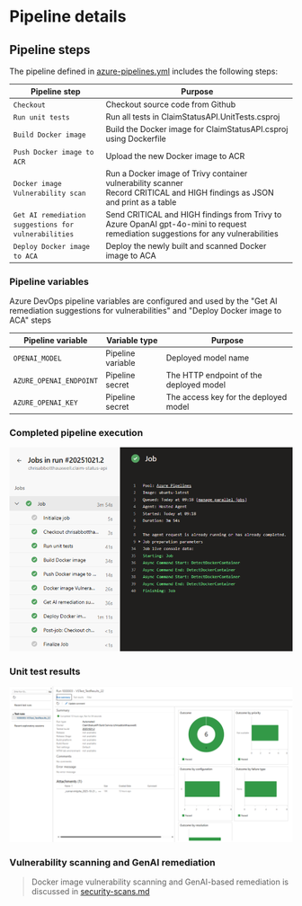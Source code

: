 # Pipeline details

## Pipeline steps
The pipeline defined in [azure-pipelines.yml](azure-pipelines.yml) includes the following steps:

|Pipeline step|Purpose|
|--|--|
|`Checkout`|Checkout source code from Github|
|`Run unit tests`|Run all tests in ClaimStatusAPI.UnitTests.csproj|
|`Build Docker image`|Build the Docker image for ClaimStatusAPI.csproj using Dockerfile|
|`Push Docker image to ACR`|Upload the new Docker image to ACR|
|`Docker image Vulnerability scan`|Run a Docker image of Trivy container vulnerability scanner<br/>Record CRITICAL and HIGH findings as JSON and print as a table|
|`Get AI remediation suggestions for vulnerabilities`|Send CRITICAL and HIGH findings from Trivy to Azure OpanAI gpt-4o-mini to request remediation suggestions for any vulnerabilities|
|`Deploy Docker image to ACA`|Deploy the newly built and scanned Docker image to ACA|

### Pipeline variables
Azure DevOps pipeline variables are configured and used by the "Get AI remediation suggestions for vulnerabilities" and "Deploy Docker image to ACA" steps

|Pipeline variable|Variable type|Purpose|
|--|--|--|
|`OPENAI_MODEL`|Pipeline variable|Deployed model name|
|`AZURE_OPENAI_ENDPOINT`|Pipeline secret|The HTTP endpoint of the deployed model|
|`AZURE_OPENAI_KEY`|Pipeline secret|The access key for the deployed model|

### Completed pipeline execution
![Pipeline steps complete](images/pipeline-steps-complete.png)

### Unit test results
![Unit test results](images/pipeline-unit-test-results.png)

### Vulnerability scanning and GenAI remediation
> Docker image vulnerability scanning and GenAI-based remediation is discussed in [security-scans.md](../scans/security-scans.md)